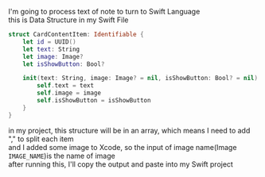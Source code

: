 I'm going to process text of note to turn to Swift Language  
this is Data Structure in my Swift File  
```swift
struct CardContentItem: Identifiable {
    let id = UUID()
    let text: String
    let image: Image?
    let isShowButton: Bool?

    init(text: String, image: Image? = nil, isShowButton: Bool? = nil) {
        self.text = text
        self.image = image
        self.isShowButton = isShowButton
    }
}
```
in my project, this structure will be in an array, which means I need to add "," to split each item  
and I added some image to Xcode, so the input of image name(Image  `IMAGE_NAME`)is the name of image  
after running this, I'll copy the output and paste into my Swift project
